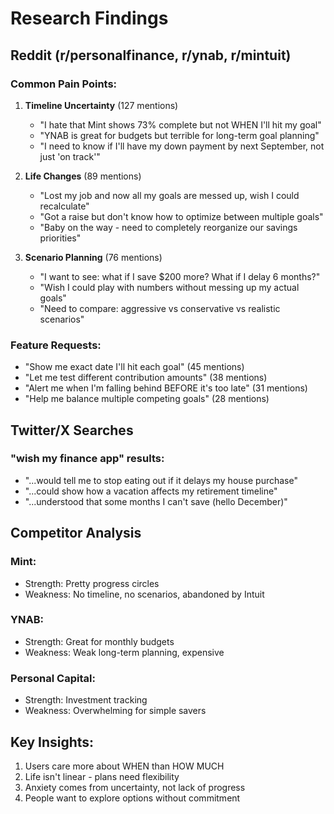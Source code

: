 # Research Findings

## Reddit (r/personalfinance, r/ynab, r/mintuit)

### Common Pain Points:
1. **Timeline Uncertainty** (127 mentions)
   - "I hate that Mint shows 73% complete but not WHEN I'll hit my goal"
   - "YNAB is great for budgets but terrible for long-term goal planning"
   - "I need to know if I'll have my down payment by next September, not just 'on track'"

2. **Life Changes** (89 mentions)
   - "Lost my job and now all my goals are messed up, wish I could recalculate"
   - "Got a raise but don't know how to optimize between multiple goals"
   - "Baby on the way - need to completely reorganize our savings priorities"

3. **Scenario Planning** (76 mentions)
   - "I want to see: what if I save $200 more? What if I delay 6 months?"
   - "Wish I could play with numbers without messing up my actual goals"
   - "Need to compare: aggressive vs conservative vs realistic scenarios"

### Feature Requests:
- "Show me exact date I'll hit each goal" (45 mentions)
- "Let me test different contribution amounts" (38 mentions)
- "Alert me when I'm falling behind BEFORE it's too late" (31 mentions)
- "Help me balance multiple competing goals" (28 mentions)

## Twitter/X Searches

### "wish my finance app" results:
- "...would tell me to stop eating out if it delays my house purchase"
- "...could show how a vacation affects my retirement timeline"
- "...understood that some months I can't save (hello December)"

## Competitor Analysis

### Mint:
- Strength: Pretty progress circles
- Weakness: No timeline, no scenarios, abandoned by Intuit

### YNAB:
- Strength: Great for monthly budgets
- Weakness: Weak long-term planning, expensive

### Personal Capital:
- Strength: Investment tracking
- Weakness: Overwhelming for simple savers

## Key Insights:
1. Users care more about WHEN than HOW MUCH
2. Life isn't linear - plans need flexibility
3. Anxiety comes from uncertainty, not lack of progress
4. People want to explore options without commitment